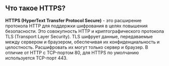 ## Что такое HTTPS?

**HTTPS (HyperText Transfer Protocol Secure)** - это расширение протокола HTTP для поддержки шифрования в целях повышения безопасности. Это совокупность HTTP и криптографического протокола TLS (Transport Layer Security). TLS шифрует данные, передаваемые между сервером и браузером, обеспечивая их конфиденциальность и целостность. Расшифровать их могут только сервер и браузер. В отличие от HTTP с TCP-портом 80, для HTTPS по умолчанию используется TCP-порт 443.
